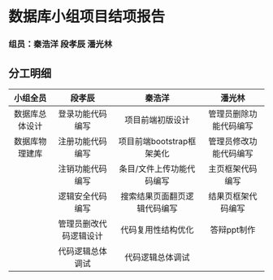 # 数据库小组项目结项报告
### 组员：秦浩洋 段孝辰 潘光林

## 分工明细
| 小组全员   |  段孝辰  |  秦浩洋 | 潘光林
|  :----:  | :----:  |  :----:  | :----:  |
| 数据库总体设计  | 登录功能代码编写 |项目前端初版设计|管理员删除功能代码编写|
| 数据库物理建库  | 注册功能代码编写 |项目前端bootstrap框架美化|管理员修改功能代码编写|
|                | 注销功能代码编写|条目/文件上传功能代码编写|主页框架代码编写|
|                | 逻辑安全代码编写|搜索结果页面翻页逻辑代码编写|结果页框架代码编写|
|                | 管理员删改代码逻辑设计|代码复用性结构优化|答辩ppt制作|
|                | 代码逻辑总体调试|代码逻辑总体调试||


